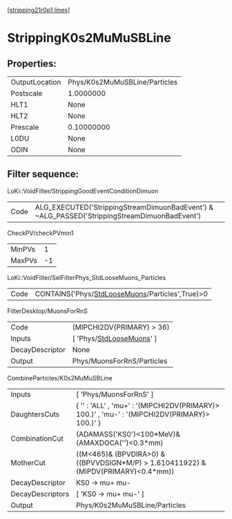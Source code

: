 [[stripping21r0p1 lines]](./stripping21r0p1-index)

# StrippingK0s2MuMuSBLine

## Properties:

|                |                               |
|----------------|-------------------------------|
| OutputLocation | Phys/K0s2MuMuSBLine/Particles |
| Postscale      | 1.0000000                     |
| HLT1           | None                          |
| HLT2           | None                          |
| Prescale       | 0.10000000                    |
| L0DU           | None                          |
| ODIN           | None                          |

## Filter sequence:

LoKi::VoidFilter/StrippingGoodEventConditionDimuon

|      |                                                                                              |
|------|----------------------------------------------------------------------------------------------|
| Code | ALG_EXECUTED('StrippingStreamDimuonBadEvent') & ~ALG_PASSED('StrippingStreamDimuonBadEvent') |

CheckPV/checkPVmin1

|        |     |
|--------|-----|
| MinPVs | 1   |
| MaxPVs | -1  |

LoKi::VoidFilter/SelFilterPhys_StdLooseMuons_Particles

|      |                                                                                                     |
|------|-----------------------------------------------------------------------------------------------------|
| Code | CONTAINS('Phys/[StdLooseMuons](./stripping21r0p1-commonparticles-stdloosemuons)/Particles',True)\>0 |

FilterDesktop/MuonsForRnS

|                 |                                                                               |
|-----------------|-------------------------------------------------------------------------------|
| Code            | (MIPCHI2DV(PRIMARY) \> 36)                                                    |
| Inputs          | [ 'Phys/[StdLooseMuons](./stripping21r0p1-commonparticles-stdloosemuons)' ] |
| DecayDescriptor | None                                                                          |
| Output          | Phys/MuonsForRnS/Particles                                                    |

CombineParticles/K0s2MuMuSBLine

|                  |                                                                                                |
|------------------|------------------------------------------------------------------------------------------------|
| Inputs           | [ 'Phys/MuonsForRnS' ]                                                                       |
| DaughtersCuts    | { '' : 'ALL' , 'mu+' : '(MIPCHI2DV(PRIMARY)\> 100.)' , 'mu-' : '(MIPCHI2DV(PRIMARY)\> 100.)' } |
| CombinationCut   | (ADAMASS('KS0')\<100\*MeV)& (AMAXDOCA('')\<0.3\*mm)                                            |
| MotherCut        | ((M\<465)& (BPVDIRA\>0) & ((BPVVDSIGN\*M/P) \> 1.610411922) & (MIPDV(PRIMARY)\<0.4\*mm))       |
| DecayDescriptor  | KS0 -\> mu+ mu-                                                                                |
| DecayDescriptors | [ 'KS0 -\> mu+ mu-' ]                                                                        |
| Output           | Phys/K0s2MuMuSBLine/Particles                                                                  |
